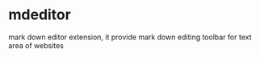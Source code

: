 # mdeditor
 mark down editor extension, it provide mark down editing toolbar for text area of websites